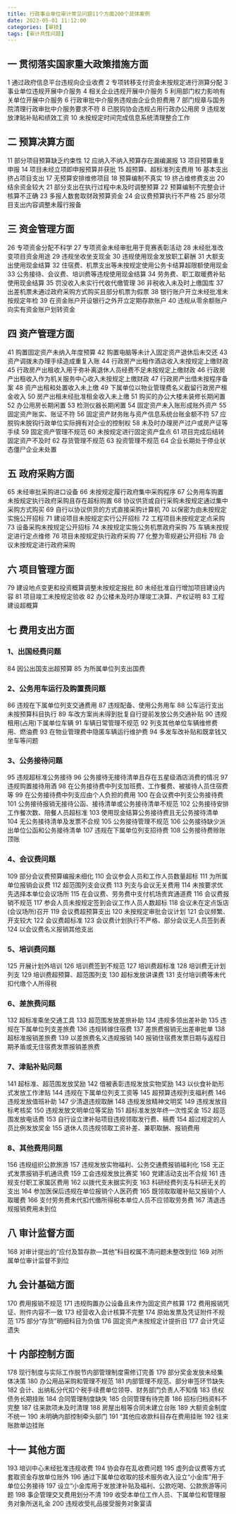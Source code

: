```yaml
---
title: 行政事业单位审计常见问题11个方面200个具体案例
date: 2023-05-01 11:12:00
categories: [审技]
tags: [审计共性问题]
---
```


## 一   贯彻落实国家重大政策措施方面
1	通过政府信息平台违规向企业收费
2	专项转移支付资金未按规定进行测算分配
3	事业单位违规开展中介服务
4	相关企业违规开展中介服务
5	利用部门权力影响有关单位开展中介服务
6	行政审批中介服务违规由企业负担费用
7	部门规章与国务院清理行政审批中介服务要求不符
8	已脱钩协会违规占用行政办公用房
9	违规发放津贴补贴和绩效工资
10	未按规定时间完成信息系统清理整合工作
## 二    预算决算方面
11	部分项目预算缺乏约束性
12	应纳入不纳入预算存在漏编漏报
13	项目预算重复申报
14	项目未经立项即申报预算并获批
15	超预算、超标准列支费用
16	基本支出挤占项目支出
17	无预算安排维修项目
18	预算编制不真实
19	挤占维修费支出
20	结余资金较大
21	部分支出在执行过程中未及时调整预算
22	预算编制不完整会计核算不正确
23	多报人数套取财政预算资金
24	会议费预算执行不严格
25	部分项目支出内容调整未履行报备
## 三    资金管理方面
26	专项资金分配不科学
27	专项资金未经审批用于竞赛表彰活动
28	未经批准改变项目资金用途
29	违规坐收坐支现金
30	违规使用现金发放职工薪酬
31	大额支出使用现金结算
32	住宿费、机票支出等未按规定使用公务卡结算超限额使用现金
33	公务接待、会议费、培训费等违规使用现金结算
34	劳务费、职工取暖费补贴使用现金结算
35	罚没收入未实行代收代缴管理
36	非税收入未及时上缴国库
37	出差机票未通过政府采购方式购买且部分机票为假票
38	银行账户开立未经批准未按规定年检
39	在资金账户开设银行之外开立定期存款账户
40	违规从零余额账户向实有资金账户划转资金
## 四    资产管理方面
41	购置固定资产未纳入年度预算
42	购置电脑等未计入固定资产退休后未交还
43	资产调拨未办理手续造成重复入账
44	行政房产出租作酒店收入未按规定上缴财政
45	行政房产出租收入用于弥补离退休人员经费不足未按规定上缴财政
46	行政房产出租收入作为机关服务中心收入未按规定上缴财政
47	行政房产出借未按程序备案
48	资产出租和处置收入未上缴
49	下属单位以物业管理费名义截留行政房产租金收入
50	房产出租未经批准租金收入未上缴
51	购买的办公大楼未装修长期闲置
52	办公用房长期闲置
53	检测仪器长期闲置
54	固定资产未入账形成账外资产
55	固定资产账实、账证不符
56	固定资产财务账与资产信息系统台账金额不符
57	应脱钩未脱钩行政单位实际拥有对企业的控制权
58	未及时办理房产过户或房产证等手续
59	固定资产管理不规范
60	未按规定进行固定资产盘点
61	项目完成后结转固定资产不及时
62	存货管理不规范
63	投资管理不规范
64	企业长期处于停业状态僵尸企业未处置
## 五    政府采购方面
65	未经审批采购进口设备
66	未按规定履行政府集中采购程序
67	公务用车购置未按规定执行政府采购且存在超标购置
68	协议供货或自行采购未按规定通过集中采购方式购买
69	自行以协议供货的方式直接采购计算机
70	以保密为由未按规定实施公开招标
71	建设项目未按规定实行公开招标
72	工程项目未按规定定点采购
73	设备采购未按规定公开招标
74	未按规定实施公务机票政府采购
75	车辆未按规定进行定点维修
76	项目未按规定执行政府采购
77	化整为零规避公开招标
78	会议未按规定进行政府采购
## 六    项目管理方面
79	建设地点变更和投资概算调整未按规定报批
80	未经批准自行增加项目建设内容
81	项目竣工未按规定验收
82	办公楼未及时办理竣工决算、产权证明
83	工程建设超概算
## 七    费用支出方面
### 1、出国经费问题
84	因公出国支出超预算
85	为所属单位列支出国费
### 2、公务用车运行及购置费问题
86	违规在下属单位列支交通费用
87	违规配备、使用公务用车
88	公车运行支出未按预算科目执行
89	车改方案尚未得到批复自行提前发放公务交通补贴
90	违规租用(占用)下属单位车辆
91	车辆日常管理不规范
92	列支其他单位车辆维修费用、燃油费
93	在物业管理费中隐匿车辆运行维护费
94	多发车改补贴和既拿钱又坐车等问题
### 3、公务接待问题
95	违规超标准公务接待
96	公务接待无接待清单且存在五星级酒店消费的情况
97	违规购置接待用酒
98	在公务接待费中列支加班费、工作餐费、被接待人员住宿费等
99	在公务接待费中列支应由个人负担的费用
100	在会议费中列支公务接待费
101	公务接待报销无接待公函、接待清单或公务接待清单不规范
102	公务接待安排工作餐次数、陪餐人员超标准
103	使用现金结算公务接待费且无公务接待清单
104	无公务接待清单及发票不合规
105	公务接待管理不规范
106	公务接待缺少派出单位公函和公务接待清单
107	违规在下属单位列支招待费
108	公务接待费赊账顶账
### 4、会议费问题
109	部分会议费预算编报未细化
110	会议参会人员和工作人员数量超标
111	为所属单位报销会议费
112	超范围列支会议费
113	列支与会议无关费用
114	未按要求优先选择本单位会议场所
115	在会议费、劳务费中支付机场贵宾通道费
116	会议费报销不规范
117	参会人员未按规定签到会议工作人员人数超标
118	会议未在定点饭店(会议场所)召开
119	会议费超预算支出
120	未按规定审批会议计划
121	会议频繁、开支较大
122	会议费超标准
123	会议费计划执行不严格、部分会议无人员签到表
124	以会议费名义报销其他支出
### 5、培训费问题
125	开展计划外培训
126	培训费签到不规范
127	培训费超标准
128	培训费无计划列支
129	培训费超预算、超范围列支
130	超标发放讲课费
131	支付培训费等未代扣代缴个人所得税
### 6、差旅费问题
132	超标准乘坐交通工具
133	超范围发放差旅补助
134	违规多领出差补助
135	违规在下属单位列支差旅费
136	违规转嫁住宿费
137	差旅费报销无出差审批单
138	超标准报销差旅费
139	以差旅费名义违规报销
140	报销住宿费发票日期与返程日期矛盾或无住宿费发票报销差旅费
### 7、津贴补贴问题
141	超标准、超范围发放奖励
142	借被表彰违规发放实物奖励
143	以伙食补助形式发放工作津贴
144	违规在下属单位列支工资等
145	超预算违规列支福利费
146	违规发放值班补助
147	少清退违规取酬
148	违规发放精神文明奖
149	违规发放目标考核奖
150	违规发放文明单位等奖励
151	超标准发放年终一次性奖金
152	超范围发放电话费
153	自行设立津补贴项目违规领取发行费、稿费
154	超过规定的人员比例发放奖金
155	退休人员违规领取工资补差、兼职取酬、报销费用
### 8、其他费用问题
156	违规组织公款旅游
157	违规发放实物福利、公务交通费报销福利化
158	无正式发票报销手机通讯费
159	工会违规发放比赛奖
160	党建活动支出不合规
161	违规支付职工家属区费用
162	以拨代支未据实列支
163	科研经费列支与科研无关的支出
164	参加医保后违规在单位报销个人医药费
165	既领取取暖补贴又报销个人取暖费
166	支付劳务费未代扣代缴所得税本单位人员不应领取劳务费
167	清退违规报销费用未到位
## 八    审计监督方面
168	对审计提出的“应付及暂存款—其他”科目权属不清问题未整改到位
169	对所属单位审计监督不到位
## 九    会计基础方面
170	费用报销不规范
171	违规购置办公设备且未作为固定资产核算
172	费用报销凭证、附件内容不一致
173	经营收入会计核算不完整
174	原始发票及凭证附件不规范
175	部分“存货”明细科目为负值
176	固定资产未按规定计提折旧
177	会计凭证遗失
## 十    内部控制方面
178	现行制度与实际工作脱节内部管理制度需修订完善
179	部分奖金发放未经集体决策
180	办公用品采购和管理不规范
181	内部管理不规范、部分审签环节缺失
182	会计、出纳私分代扣个税手续费单位领导、财务部门负责人不知情
183	债权债务长期挂账
184	合同管理制度缺失
185	合同管理有待完善
186	招标归档资料不完整
187	往来款项未及时清理
188	房屋出租等合同未建立台账
189	大额资金制度不统一
190	未明确内部控制牵头部门
191	“其他应收款科目存在费用挂账
192	往来账款单边挂账
## 十一    其他方面
193	培训中心未经批准违规收费
194	协会存在乱收费问题
195	虚列会议费等方式套取资金存放单位账外
196	通过下属单位收取的技术服务收入设立“小金库”用于单位公务接待
197	设立“小金库用于发放津补贴及福利、公款吃喝、公款旅游等问题
198	事企管理交叉费用划分不清
199	收受本单位工作人员、下属单位和管理服务对象所送礼金
200	违规收受礼品接受服务对象宴请